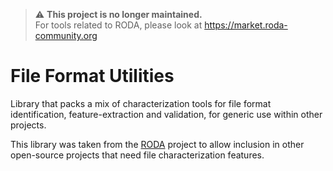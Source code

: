 > :warning: **This project is no longer maintained.**  
> For tools related to RODA, please look at https://market.roda-community.org

File Format Utilities
=====================

Library that packs a mix of characterization tools for file format identification, feature-extraction and validation, for generic use within other projects.

This library was taken from the [RODA](https://github.com/keeps/roda) project to allow inclusion in other open-source projects that need file characterization features.
